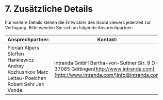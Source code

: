 # 7. Zusätzliche Details

Für weitere Details stehen die Entwickler des Goobi viewers jederzeit zur Verfügung. Bitte wenden Sie sich an folgende Ansprechpartner:  


| **Ansprechpartner:** | **Kontakt:** |
| --- | --- |
| Florian Alpers Steffen Hankiewicz Andrey Kozhushkov Marc Lettau-Poelchen Robert Sehr Jan Vonde | intranda GmbH Bertha-von-Suttner Str. 9 D – 37085 Göttingen[http://www.intranda.com](http://www.intranda.com/)info@intranda.com |

